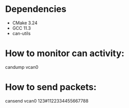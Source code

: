 # Dependencies
- CMake 3.24
- GCC 11.3
- can-utils

# How to monitor can activity:
candump vcan0


# How to send packets:
cansend vcan0 123#1122334455667788